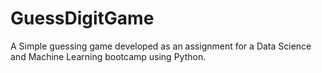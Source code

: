 # GuessDigitGame
A Simple guessing game developed as an assignment for a Data Science and Machine Learning bootcamp using Python.

